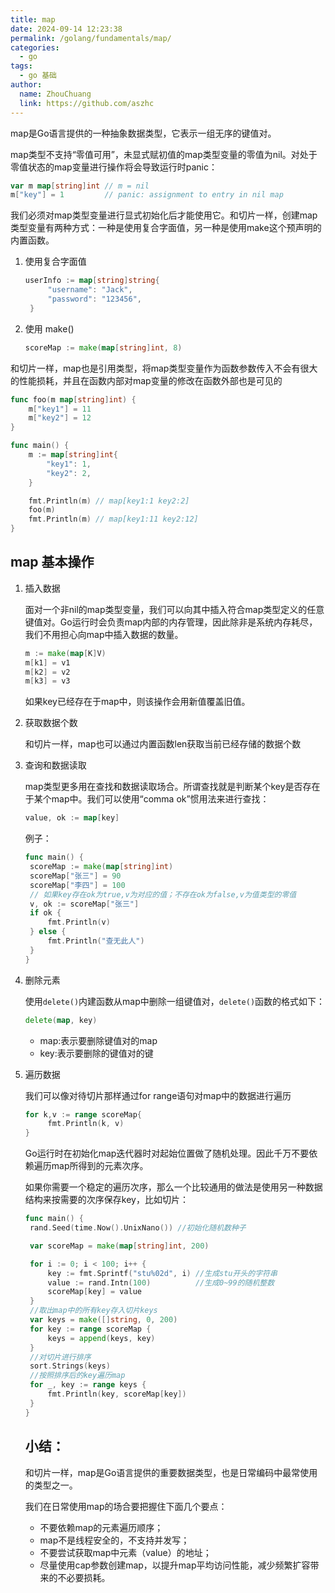 ```yaml
---
title: map
date: 2024-09-14 12:23:38
permalink: /golang/fundamentals/map/
categories:
  - go
tags:
  - go 基础
author: 
  name: ZhouChuang
  link: https://github.com/aszhc
---
```


map是Go语言提供的一种抽象数据类型，它表示一组无序的键值对。

map类型不支持“零值可用”，未显式赋初值的map类型变量的零值为nil。对处于零值状态的map变量进行操作将会导致运行时panic：

```go
var m map[string]int // m = nil
m["key"] = 1         // panic: assignment to entry in nil map
```

我们必须对map类型变量进行显式初始化后才能使用它。和切片一样，创建map类型变量有两种方式：一种是使用复合字面值，另一种是使用make这个预声明的内置函数。

1. 使用复合字面值

   ```go
   userInfo := map[string]string{
   		"username": "Jack",
   		"password": "123456",
   	}
   ```

2. 使用 make()

   ```go
   scoreMap := make(map[string]int, 8)
   ```

和切片一样，map也是引用类型，将map类型变量作为函数参数传入不会有很大的性能损耗，并且在函数内部对map变量的修改在函数外部也是可见的

```go
func foo(m map[string]int) {
    m["key1"] = 11
    m["key2"] = 12
}

func main() {
    m := map[string]int{
        "key1": 1,
        "key2": 2,
    }

    fmt.Println(m) // map[key1:1 key2:2]
    foo(m)
    fmt.Println(m) // map[key1:11 key2:12]
}
```

## map 基本操作

1. 插入数据

   面对一个非nil的map类型变量，我们可以向其中插入符合map类型定义的任意键值对。Go运行时会负责map内部的内存管理，因此除非是系统内存耗尽，我们不用担心向map中插入数据的数量。

   ```go
   m := make(map[K]V)
   m[k1] = v1
   m[k2] = v2
   m[k3] = v3
   ```

   如果key已经存在于map中，则该操作会用新值覆盖旧值。

2. 获取数据个数

   和切片一样，map也可以通过内置函数len获取当前已经存储的数据个数

3. 查询和数据读取

   map类型更多用在查找和数据读取场合。所谓查找就是判断某个key是否存在于某个map中。我们可以使用“comma ok”惯用法来进行查找：

   ```go
   value, ok := map[key]
   ```

   例子：

   ```go
   func main() {
   	scoreMap := make(map[string]int)
   	scoreMap["张三"] = 90
   	scoreMap["李四"] = 100
   	// 如果key存在ok为true,v为对应的值；不存在ok为false,v为值类型的零值
   	v, ok := scoreMap["张三"]
   	if ok {
   		fmt.Println(v)
   	} else {
   		fmt.Println("查无此人")
   	}
   }
   ```

4. 删除元素

   使用`delete()`内建函数从map中删除一组键值对，`delete()`函数的格式如下：

   ```go
   delete(map, key)
   ```

    - map:表示要删除键值对的map
    - key:表示要删除的键值对的键

5. 遍历数据

   我们可以像对待切片那样通过for range语句对map中的数据进行遍历

   ```go
   for k,v := range scoreMap{
   		fmt.Println(k, v)
   }
   ```

   Go运行时在初始化map迭代器时对起始位置做了随机处理。因此千万不要依赖遍历map所得到的元素次序。

   如果你需要一个稳定的遍历次序，那么一个比较通用的做法是使用另一种数据结构来按需要的次序保存key，比如切片：

   ```go
   func main() {
   	rand.Seed(time.Now().UnixNano()) //初始化随机数种子
   
   	var scoreMap = make(map[string]int, 200)
   
   	for i := 0; i < 100; i++ {
   		key := fmt.Sprintf("stu%02d", i) //生成stu开头的字符串
   		value := rand.Intn(100)          //生成0~99的随机整数
   		scoreMap[key] = value
   	}
   	//取出map中的所有key存入切片keys
   	var keys = make([]string, 0, 200)
   	for key := range scoreMap {
   		keys = append(keys, key)
   	}
   	//对切片进行排序
   	sort.Strings(keys)
   	//按照排序后的key遍历map
   	for _, key := range keys {
   		fmt.Println(key, scoreMap[key])
   	}
   }
   ```

   ## 小结：

   和切片一样，map是Go语言提供的重要数据类型，也是日常编码中最常使用的类型之一。

   我们在日常使用map的场合要把握住下面几个要点：

    * 不要依赖map的元素遍历顺序；
    * map不是线程安全的，不支持并发写；
    * 不要尝试获取map中元素（value）的地址；
    * 尽量使用cap参数创建map，以提升map平均访问性能，减少频繁扩容带来的不必要损耗。
